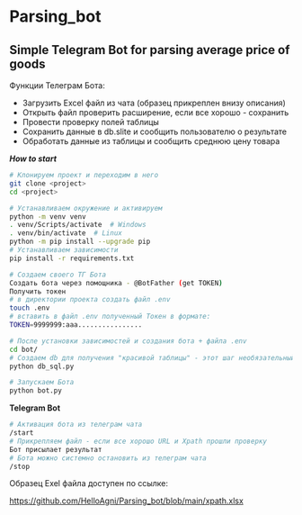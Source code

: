 # Parsing_bot
## Simple Telegram Bot for parsing average price of goods
Функции Телеграм Бота:  
- Загрузить Excel файл из чата (образец прикреплен внизу описания)
- Открыть файл проверить расширение, если все хорошо - сохранить
- Провести проверку полей таблицы
- Сохранить данные в db.slite и сообщить пользователю о результате
- Обработать данные из таблицы и сообщить среднюю цену товара

***How to start***  
```bash
# Клонируем проект и переходим в него
git clone <project>
cd <project>
```
```bash
# Устанавливаем окружение и активируем
python -m venv venv
. venv/Scripts/activate  # Windows
. venv/bin/activate  # Linux
python -m pip install --upgrade pip
# Устанавливаем зависимости
pip install -r requirements.txt

# Создаем своего ТГ Бота
Создать бота через помощника - @BotFather (get TOKEN)
Получить токен
# в директории проекта создать файл .env
touch .env
# вставить в файл .env полученный Токен в формате:
TOKEN=9999999:aaa................

# После установки зависимостей и создания бота + файла .env
cd bot/
# Создаем db для получения "красивой таблицы" - этот шаг необязательный
python db_sql.py

# Запускаем Бота
python bot.py
```
**Telegram Bot**
```bash
# Активация бота из телеграм чата
/start
# Прикрепляем файл - если все хорошо URL и Xpath прошли проверку
Бот присылает результат
# Бота можно системно остановить из телеграм чата
/stop
```
Образец Exel файла доступен по ссылке:  

https://github.com/HelloAgni/Parsing_bot/blob/main/xpath.xlsx